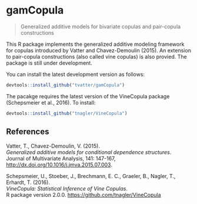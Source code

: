 gamCopula
=========

> Generalized additive models for bivariate copulas and pair-copula constructions


This R package implements the generalized additive modeling framework for copulas introduced by Vatter and  Chavez-Demoulin (2015).
An extension to pair-copula constructions (also called vine copulas) is also provied. The package is still under development.

You can install the latest development version as follows:

``` r
devtools::install_github("tvatter/gamCopula")
```
The pacakge requires the latest version of the VineCopula package (Schepsmeier et al., 2016). To install:

``` r
devtools::install_github("tnagler/VineCopula")
```


References
----------
Vatter, T.,  Chavez-Demoulin, V. (2015).  
*Generalized additive models for conditional dependence structures*.  
Journal of Multivariate Analysis, 141: 147-167, http://dx.doi.org/10.1016/j.jmva.2015.07.003.

Schepsmeier, U., Stoeber, J., Brechmann, E. C., Graeler, B., Nagler, T., Erhardt, T. (2016).   
*VineCopula: Statistical Inference of Vine Copulas*.  
R package version 2.0.0.  https://github.com/tnagler/VineCopula
